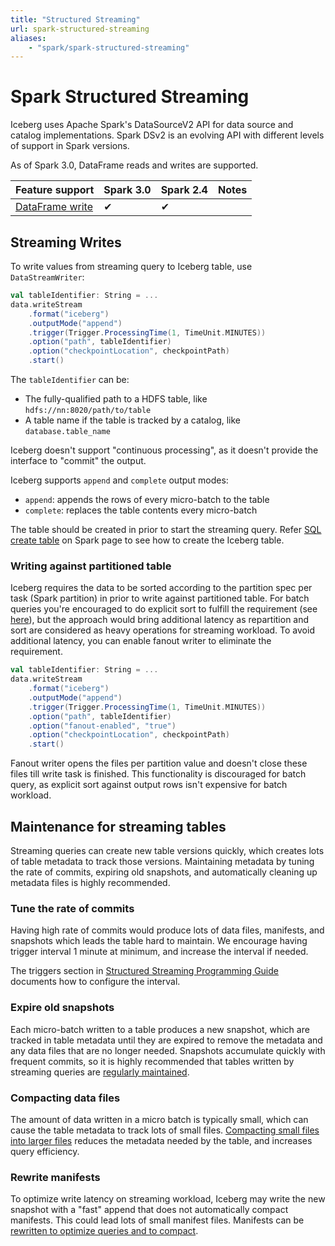 ```yaml
---
title: "Structured Streaming"
url: spark-structured-streaming
aliases:
    - "spark/spark-structured-streaming"
---
```

<!--
 - Licensed to the Apache Software Foundation (ASF) under one or more
 - contributor license agreements.  See the NOTICE file distributed with
 - this work for additional information regarding copyright ownership.
 - The ASF licenses this file to You under the Apache License, Version 2.0
 - (the "License"); you may not use this file except in compliance with
 - the License.  You may obtain a copy of the License at
 -
 -   http://www.apache.org/licenses/LICENSE-2.0
 -
 - Unless required by applicable law or agreed to in writing, software
 - distributed under the License is distributed on an "AS IS" BASIS,
 - WITHOUT WARRANTIES OR CONDITIONS OF ANY KIND, either express or implied.
 - See the License for the specific language governing permissions and
 - limitations under the License.
 -->

# Spark Structured Streaming

Iceberg uses Apache Spark's DataSourceV2 API for data source and catalog implementations. Spark DSv2 is an evolving API
with different levels of support in Spark versions.

As of Spark 3.0, DataFrame reads and writes are supported.

| Feature support                                  | Spark 3.0| Spark 2.4  | Notes                                          |
|--------------------------------------------------|----------|------------|------------------------------------------------|
| [DataFrame write](#streaming-writes)             | ✔        | ✔          |                                                |

## Streaming Writes

To write values from streaming query to Iceberg table, use `DataStreamWriter`:

```scala
val tableIdentifier: String = ...
data.writeStream
    .format("iceberg")
    .outputMode("append")
    .trigger(Trigger.ProcessingTime(1, TimeUnit.MINUTES))
    .option("path", tableIdentifier)
    .option("checkpointLocation", checkpointPath)
    .start()
```

The `tableIdentifier` can be:

* The fully-qualified path to a HDFS table, like `hdfs://nn:8020/path/to/table`
* A table name if the table is tracked by a catalog, like `database.table_name`

Iceberg doesn't support "continuous processing", as it doesn't provide the interface to "commit" the output.

Iceberg supports `append` and `complete` output modes:

* `append`: appends the rows of every micro-batch to the table
* `complete`: replaces the table contents every micro-batch

The table should be created in prior to start the streaming query. Refer [SQL create table](../spark-ddl/#create-table)
on Spark page to see how to create the Iceberg table.

### Writing against partitioned table

Iceberg requires the data to be sorted according to the partition spec per task (Spark partition) in prior to write
against partitioned table. For batch queries you're encouraged to do explicit sort to fulfill the requirement
(see [here](../spark-writes/#writing-to-partitioned-tables)), but the approach would bring additional latency as
repartition and sort are considered as heavy operations for streaming workload. To avoid additional latency, you can
enable fanout writer to eliminate the requirement.

```scala
val tableIdentifier: String = ...
data.writeStream
    .format("iceberg")
    .outputMode("append")
    .trigger(Trigger.ProcessingTime(1, TimeUnit.MINUTES))
    .option("path", tableIdentifier)
    .option("fanout-enabled", "true")
    .option("checkpointLocation", checkpointPath)
    .start()
```

Fanout writer opens the files per partition value and doesn't close these files till write task is finished.
This functionality is discouraged for batch query, as explicit sort against output rows isn't expensive for batch workload.

## Maintenance for streaming tables

Streaming queries can create new table versions quickly, which creates lots of table metadata to track those versions.
Maintaining metadata by tuning the rate of commits, expiring old snapshots, and automatically cleaning up metadata files
is highly recommended.

### Tune the rate of commits

Having high rate of commits would produce lots of data files, manifests, and snapshots which leads the table hard
to maintain. We encourage having trigger interval 1 minute at minimum, and increase the interval if needed.

The triggers section in [Structured Streaming Programming Guide](https://spark.apache.org/docs/latest/structured-streaming-programming-guide.html#triggers)
documents how to configure the interval.

### Expire old snapshots

Each micro-batch written to a table produces a new snapshot, which are tracked in table metadata until they are expired to remove the metadata and any data files that are no longer needed. Snapshots accumulate quickly with frequent commits, so it is highly recommended that tables written by streaming queries are [regularly maintained](../maintenance#expire-snapshots).

### Compacting data files

The amount of data written in a micro batch is typically small, which can cause the table metadata to track lots of small files. [Compacting small files into larger files](../maintenance#compact-data-files) reduces the metadata needed by the table, and increases query efficiency.

### Rewrite manifests

To optimize write latency on streaming workload, Iceberg may write the new snapshot with a "fast" append that does not automatically compact manifests.
This could lead lots of small manifest files. Manifests can be [rewritten to optimize queries and to compact](../maintenance#rewrite-manifests).
